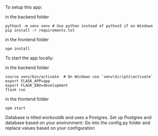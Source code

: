 To setup this app:

in the backend folder
```
python3 -m venv venv # Use python instead of python3 if on Windows
pip install -r requirements.txt
```
in the frontend folder
```
npm install
```

To start the app locally:

in the backend folder
```
source venv/bin/activate  # On Windows use `venv\Scripts\activate`
export FLASK_APP=app
export FLASK_ENV=development
flask run
```
in the frontend folder
```
npm start
```

Database is titled workoutdb and uses a Postgres.
Set up Postgres and database based on your environment: 
Go into the config.py folder and replace values based on your configuration